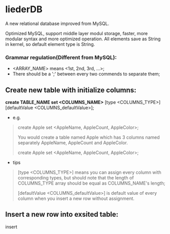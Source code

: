 # liederDB
A new relational database improved from MySQL.

Optimized MySQL, support middle layer modul storage, faster, more modular syntax and more optimized operation.
All elements save as String in kernel, so default element type is String.

### Grammar regulation(Different from MySQL):
* <ARRAY_NAME> means <1st, 2nd, 3rd, ...>;
* There should be a ';' between every two commends to separate them;



## Create new table with initialize columns:

__create TABLE_NAME set <COLUMNS_NAME>__ [type <COLUMNS_TYPE>] [defaultValue <COLUMNS_defaultValue>];

* e.g.
>create Apple set <AppleName, AppleCount, AppleColor>;
>
>You would create a table named Apple which has 3 columns named separately AppleName, AppleCount and AppleColor.
>
>create Apple set <AppleName, AppleCount, AppleColor>;
* tips
>[type <COLUMNS_TYPE>] means you can assign every column with corresponding types, but should note that the length of COLUMNS_TYPE array should be equal as COLUMNS_NAME's length;
>
>[defaultValue <COLUMNS_defaultValue>] is default value of every column when you insert a new row without assignment.


## Insert a new row into exsited table:

insert
